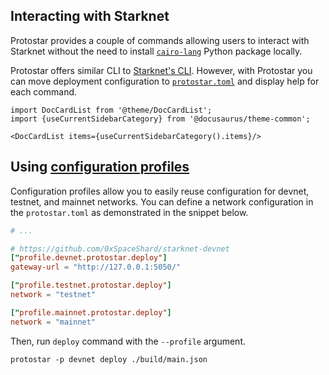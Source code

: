 ## Interacting with Starknet

Protostar provides a couple of commands allowing users to interact with Starknet without the need to
install [`cairo-lang`](https://pypi.org/project/cairo-lang/) Python package locally.

Protostar offers similar CLI to [Starknet's CLI](https://docs.starknet.io/documentation/tools/CLI/commands/).
However, with Protostar you can move deployment configuration to [`protostar.toml`](../05-protostar-toml.md) and display
help for each command.

```mdx-code-block
import DocCardList from '@theme/DocCardList';
import {useCurrentSidebarCategory} from '@docusaurus/theme-common';

<DocCardList items={useCurrentSidebarCategory().items}/>
```

## Using [configuration profiles](../05-protostar-toml.md#configuration-profiles)

Configuration profiles allow you to easily reuse configuration for devnet, testnet, and mainnet networks. You can define
a network configuration in the `protostar.toml` as demonstrated in the snippet below.

```toml title=protostar.toml
# ...

# https://github.com/0xSpaceShard/starknet-devnet
["profile.devnet.protostar.deploy"]
gateway-url = "http://127.0.0.1:5050/"

["profile.testnet.protostar.deploy"]
network = "testnet"

["profile.mainnet.protostar.deploy"]
network = "mainnet"
```

Then, run `deploy` command with the `--profile` argument.

```text
protostar -p devnet deploy ./build/main.json
```
